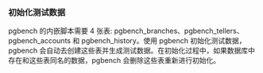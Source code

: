 
### 初始化测试数据

pgbench 的内嵌脚本需要 4 张表: pgbench_branches、pgbench_tellers、pgbench_accounts 和 pgbench_history。使用 pgbench 初始化测试数据，pgbench 会自动去创建这些表并生成测试数据。在初始化过程中，如果数据库中存在和这些表同名的数据，pgbench 会删除这些表重新进行初始化。

